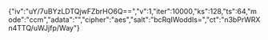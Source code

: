 {"iv":"uY/7uBYzLDTQjwFZbrHO6Q==","v":1,"iter":10000,"ks":128,"ts":64,"mode":"ccm","adata":"","cipher":"aes","salt":"bcRqIWoddIs=","ct":"n3bPrWRXn4TTQ/uWJjfp/Way"}
